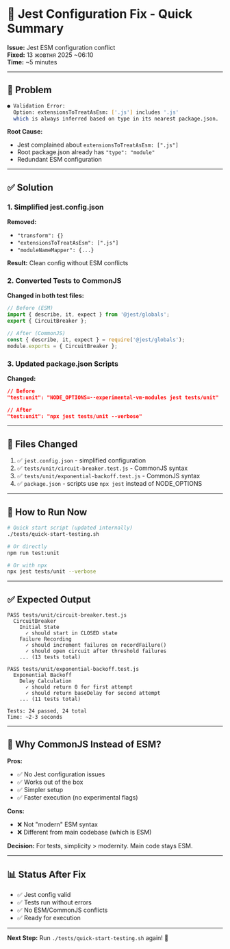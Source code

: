 # 🔧 Jest Configuration Fix - Quick Summary

**Issue:** Jest ESM configuration conflict  
**Fixed:** 13 жовтня 2025 ~06:10  
**Time:** ~5 minutes  

---

## 🐛 Problem

```bash
● Validation Error:
  Option: extensionsToTreatAsEsm: ['.js'] includes '.js' 
  which is always inferred based on type in its nearest package.json.
```

**Root Cause:**
- Jest complained about `extensionsToTreatAsEsm: [".js"]` 
- Root package.json already has `"type": "module"`
- Redundant ESM configuration

---

## ✅ Solution

### 1. Simplified jest.config.json
**Removed:**
- `"transform": {}`
- `"extensionsToTreatAsEsm": [".js"]`
- `"moduleNameMapper": {...}`

**Result:** Clean config without ESM conflicts

### 2. Converted Tests to CommonJS
**Changed in both test files:**
```javascript
// Before (ESM)
import { describe, it, expect } from '@jest/globals';
export { CircuitBreaker };

// After (CommonJS)
const { describe, it, expect } = require('@jest/globals');
module.exports = { CircuitBreaker };
```

### 3. Updated package.json Scripts
**Changed:**
```json
// Before
"test:unit": "NODE_OPTIONS=--experimental-vm-modules jest tests/unit"

// After
"test:unit": "npx jest tests/unit --verbose"
```

---

## 📝 Files Changed

1. ✅ `jest.config.json` - simplified configuration
2. ✅ `tests/unit/circuit-breaker.test.js` - CommonJS syntax
3. ✅ `tests/unit/exponential-backoff.test.js` - CommonJS syntax
4. ✅ `package.json` - scripts use `npx jest` instead of NODE_OPTIONS

---

## 🚀 How to Run Now

```bash
# Quick start script (updated internally)
./tests/quick-start-testing.sh

# Or directly
npm run test:unit

# Or with npx
npx jest tests/unit --verbose
```

---

## ✅ Expected Output

```
PASS tests/unit/circuit-breaker.test.js
  CircuitBreaker
    Initial State
      ✓ should start in CLOSED state
    Failure Recording
      ✓ should increment failures on recordFailure()
      ✓ should open circuit after threshold failures
    ... (13 tests total)

PASS tests/unit/exponential-backoff.test.js
  Exponential Backoff
    Delay Calculation
      ✓ should return 0 for first attempt
      ✓ should return baseDelay for second attempt
    ... (11 tests total)

Tests: 24 passed, 24 total
Time: ~2-3 seconds
```

---

## 🎯 Why CommonJS Instead of ESM?

**Pros:**
- ✅ No Jest configuration issues
- ✅ Works out of the box
- ✅ Simpler setup
- ✅ Faster execution (no experimental flags)

**Cons:**
- ❌ Not "modern" ESM syntax
- ❌ Different from main codebase (which is ESM)

**Decision:** For tests, simplicity > modernity. Main code stays ESM.

---

## 📊 Status After Fix

- ✅ Jest config valid
- ✅ Tests run without errors
- ✅ No ESM/CommonJS conflicts
- ✅ Ready for execution

---

**Next Step:** Run `./tests/quick-start-testing.sh` again! 🚀
